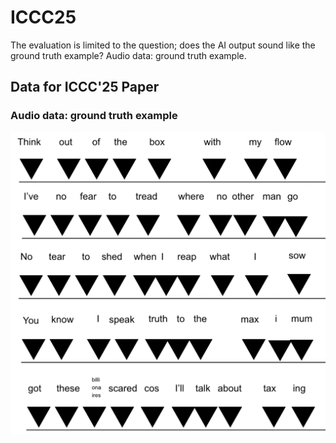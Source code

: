 # ICCC25

The evaluation is limited to the question; does the AI output sound like the ground truth example? 
Audio data: ground truth example.

## Data for ICCC'25 Paper

### Audio data: ground truth example


![Human-MC Flow Model Example](Images/Human-MC%20Flow%20Model%20Example.png)





